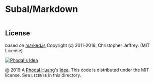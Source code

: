 # Subal/Markdown

```

```

License
---

based on [marked.js](https://github.com/markedjs/marked) Copyright (c) 2011-2018, Christopher Jeffrey. (MIT License)

[![Phodal's Idea](http://brand.phodal.com/shields/idea-small.svg)](http://ideas.phodal.com/)

@ 2019 A [Phodal Huang](https://www.phodal.com)'s [Idea](http://github.com/phodal/ideas).  This code is distributed under the MIT license. See `LICENSE` in this directory.
